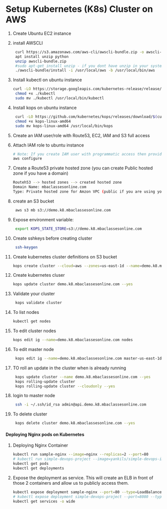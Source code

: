 # Setup Kubernetes (K8s) Cluster on AWS


1. Create Ubuntu EC2 instance
1. install AWSCLI
   ```sh
    curl https://s3.amazonaws.com/aws-cli/awscli-bundle.zip -o awscli-bundle.zip
    apt install unzip python
    unzip awscli-bundle.zip
    #sudo apt-get install unzip - if you dont have unzip in your system
    ./awscli-bundle/install -i /usr/local/aws -b /usr/local/bin/aws
    ```

1. Install kubectl on ubuntu instance
   ```sh
   curl -LO https://storage.googleapis.com/kubernetes-release/release/$(curl -s https://storage.googleapis.com/kubernetes-release/release/stable.txt)/bin/linux/amd64/kubectl
    chmod +x ./kubectl
    sudo mv ./kubectl /usr/local/bin/kubectl
   ```

1. Install kops on ubuntu instance
   ```sh
    curl -LO https://github.com/kubernetes/kops/releases/download/$(curl -s https://api.github.com/repos/kubernetes/kops/releases/latest | grep tag_name | cut -d '"' -f 4)/kops-linux-amd64
    chmod +x kops-linux-amd64
    sudo mv kops-linux-amd64 /usr/local/bin/kops
    ```
1. Create an IAM user/role  with Route53, EC2, IAM and S3 full access

1. Attach IAM role to ubuntu instance
   ```sh
   # Note: If you create IAM user with programmatic access then provide Access keys. Otherwise region information is enough
   aws configure
    ```

1. Create a Route53 private hosted zone (you can create Public hosted zone if you have a domain)
   ```sh
   Routeh53 --> hosted zones --> created hosted zone  
   Domain Name: mbaclassesonline.com
   Type: Private hosted zone for Amzon VPC (public if you are using your own domain)
   ```

1. create an S3 bucket
   ```sh
    aws s3 mb s3://demo.k8.mbaclassesonline.com
   ```
1. Expose environment variable:
   ```sh
    export KOPS_STATE_STORE=s3://demo.k8.mbaclassesonline.com
   ```

1. Create sshkeys before creating cluster
   ```sh
    ssh-keygen
   ```

1. Create kubernetes cluster definitions on S3 bucket
   ```sh
   kops create cluster --cloud=aws --zones=us-east-1d --name=demo.k8.mbaclassesonline.com --dns-zone=mbaonlineclasses.com --dns private 
    ```

1. Create kubernetes cluser
    ```sh
    kops update cluster demo.k8.mbaclassesonline.com --yes
    ```

1. Validate your cluster
     ```sh
      kops validate cluster
    ```

1. To list nodes
   ```sh
   kubectl get nodes
   ```

1. To edit cluster nodes
   ```sh
   kops edit ig --name=demo.k8.mbaclassesonline.com nodes
   ```
   
1. To edit master node
   ```sh
    kops edit ig --name=demo.k8.mbaclassesonline.com master-us-east-1d
   ```
   
1. TO roll an update in the cluster when is already running
   ```sh
    kops update cluster --name demo.k8.mbaclassesonline.com --yes
    kops rolling-update cluster
    kops rolling-update cluster --cloudonly --yes
   ```

1. login to master node 
    ```sh
     ssh -i ~/.ssh/id_rsa admin@api.demo.k8.mbaclassesonline.com
    ```   

1. To delete cluster
    ```sh
     kops delete cluster demo.k8.mbaclassesonline.com --yes
    ```
   
#### Deploying Nginx pods on Kubernetes
1. Deploying Nginx Container
    ```sh
    kubectl run sample-nginx --image=nginx --replicas=2 --port=80
    # kubectl run simple-devops-project --image=yankils/simple-devops-image --replicas=2 --port=8080
    kubectl get pods
    kubectl get deployments
   ```

1. Expose the deployment as service. This will create an ELB in front of those 2 containers and allow us to publicly access them.
   ```sh
   kubectl expose deployment sample-nginx --port=80 --type=LoadBalancer
   # kubectl expose deployment simple-devops-project --port=8080 --type=LoadBalancer
   kubectl get services -o wide
   ```
